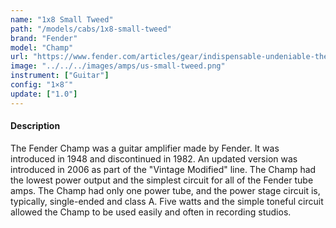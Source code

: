 ```yaml
---
name: "1x8 Small Tweed"
path: "/models/cabs/1x8-small-tweed"
brand: "Fender"
model: "Champ"
url: "https://www.fender.com/articles/gear/indispensable-undeniable-the-legacy-of-the-champ"
image: "../../../images/amps/us-small-tweed.png"
instrument: ["Guitar"]
config: "1×8″"
update: ["1.0"]
---
```

#### Description
The Fender Champ was a guitar amplifier made by Fender. It was introduced in 1948 and discontinued in 1982. An updated version was introduced in 2006 as part of the "Vintage Modified" line. The Champ had the lowest power output and the simplest circuit for all of the Fender tube amps. The Champ had only one power tube, and the power stage circuit is, typically, single-ended and class A. Five watts and the simple toneful circuit allowed the Champ to be used easily and often in recording studios. 